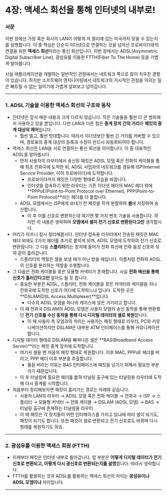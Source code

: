 # 4장: 액세스 회선을 통해 인터넷의 내부로!

### 서문

이번 장에선 가정 혹은 회사의 LAN이 어떻게 저 멀리에 있는 미국까지 닿을 수 있는지를 설명합니다. 이 중 핵심은 단순히 이더넷으로 연결하는 것을 넘어선 프로바이더와의 연결을 위한 **액세스 회선**이라는 통신 회선입니다. 이번 장에서는 ADSL(Asymmetric Digital Subscriber Line), 광섬유를 이용한 FTTH(Fiber To The Home) 등을 가볍게 알아봅니다.

사실 애플리케이션을 개발하는 일반적인 관점에서는 네트워크 쪽으로 많이 치우친 경향이 있습니다. 하지만 소프트웨어 엔지니어링에서 네트워크의 거시적인 관점을 익히는 일은 빠트릴 수 없는 일이기에 가볍게 살펴보고 넘어갑니다.

---

### 1. ADSL 기술을 이용한 액세스 회선의 구조와 동작

- 인터넷은 앞서 배운 내용과 크게 다르지 않습니다. 작은 기술들을 훨씬 더 큰 범위에서 사용하고 있을 뿐입니다. 다만 LAN과 다른 점은 **중계 장치 간의 거리**와 **패킷의 중계 대상의 제어**입니다.
    - 훨씬 멀고, 훨씬 방대합니다. 따라서 이더넷보단 훨씬 긴 거리를 커버할 수 있으며, 경로표의 중계 대상의 등록과 수정이 반드시 자동화되어야 합니다.
- 액세스 회선은 LAN을 서로 연결하는 통신 회선을 의미합니다. 이 중 대표적인 ADSL을 알아봅시다.
    - 먼저 사용자의 라우터에서 송신된 패킷은 ADSL 모뎀 혹은 전화의 케이블을 통해 최초 전화국에 도착한 뒤, ADSL 사업자의 네트워크를 경유해 ISP(Internet Service Provider, 이하 프로바이더)에 도착합니다.
        - 프로바이더까지 패킷은 다양한 형태로 모습을 바꿉니다.
        - 인터넷을 접속하기 위한 라우터는 기존 이더넷 헤더의 MAC 헤더 외에 **PPPoE(Point-to-Point Protocol over Ethernet), PPP(Point-to-Point Protocol)**라는 헤더를 더 붙힙니다.
    - ADSL 모뎀에서는 ISP에게 보내기 전 패킷을 작게 분할하여 **셀**에 저장하여 송신합니다.
        - 이 후 이를 신호로 변환하는데 여기엔 몇 가지 변조 기술을 사용합니다. 하지만 이 내용은 생략하며 **모뎀에서 셀이 전기 신호로 변환된다고만** 생각합시다.
- 머리가 아프니 잠시 정리해봅시다. 인터넷 접속용 라우터에서 전송된 패킷은 MAC 헤더 외에도 2가지 헤더를 추가로 붙히게 되며, ADSL 모뎀에 도착하여 전기 신호로 변환됩니다. 그 다음 **스플리터**라는 장치에 들어가 전화 회선에 전화 음성 신호와 섞여 같이 흘러갑니다.
    - 스플리터의 역할은 셀을 보낼 때가 아닌 받을 때입니다. 이름처럼 전화와 ADSL의 신호를 분리하는 역할을 수행합니다.
- 그 다음은 전화 케이블을 꽂은 모듈형 커넥터가 존재합니다. 사실 **전화 배선을 통해 신호가 흘러간다고만** 알아도 될 듯 합니다.
    - 중요한 부분은 ADSL, 스플리터, 전화 케이블을 꽂은 커넥터와 케이블을 지나 전화국에 도착한 신호가 어디에 도착하느냐 입니다. 도착한 곳은 **DSLAM(DSL Access Multiplexer)**입니다.
        - 다수의 ADSL 모뎀을 하나의 케이스에 넣은 기기라고 합니다.
    - 이 때 전화국 DSLAM의 ADSL 모뎀은 사용자 모뎀의 송신 동작을 통해 변환했던 **전기 신호를 수신 동작을 통해 다시 디지털 데이터의 셀로 복원**합니다.
        - 이 때 사용자 측 모뎀과의 차이는 사용자는 패킷 형태로 라우터, PC와 커뮤니케이션하지만 DSLAM은 대부분 ATM 인터페이스를 통해 커뮤니케이션합니다.
- 디지털 데이터 형태로 DSLAM을 빠져나온 셀은 **BAS(Broadband Access Server)**라는 패킷 중계 장치에 도착합니다.
    - 여기서 셀을 맨 처음의 패킷 형태로 복원합니다. 이후 MAC, PPPoE 헤더를 버리고, PPP 헤더 이후 부분을 추출합니다.
        - 둘을 버리는 이유는 BAS 인터페이스에 패킷을 넘기기 위해서 필요한 부분이기 때문입니다.
    - 이 후 터널링에 필요한 헤더를 붙혀 터널링 출구에 있는 터널링용 라우터에 도착해 다시 중계를 시작합니다.
- 처음부터 정리해보자면 패킷이 흘러가는 경로는 아래와 같습니다.
    - 사용자 LAN의 라우터 → ADSL 모뎀 혹은 전화 케이블 → 전화국 → ISP → 스플리터 → 모듈형 커넥터 → 전화 케이블 → DSLAM (ADSL 모뎀) → BAS → 터널링 출구에 존재하는 터널링용 라우터
    - 이 때 패킷은 각 장치들이 어떤 인터페이스를 가지고 있냐에 따라 셀이 되기도, 패킷이 되기도 합니다. 또한 패킷이 셀로 변환되고 전기 신호로도 바뀌며 다시 형태를 복원하기도 하죠.

---

### 2. 광섬유를 이용한 액세스 회원 (FTTH)

- 이제부터 패킷은 인터넷 내부로 들어갑니다. 앞 부분은 **어떻게 디지털 데이터가 전기 신호로 변환되고, 어떻게 다시 광신호로 변환되는지를 설명**합니다. 따라서 생략합니다.
- FTTH를 활용하는 것과 ADSL를 활용하는 액세스 회선의 차이는 **광섬유이냐 ADSL 모뎀이냐** 차이입니다.

---
